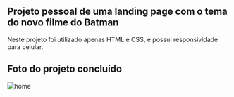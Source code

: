 <h2> Projeto pessoal de uma landing page com o tema do novo filme do Batman</h2>

Neste projeto foi utilizado apenas HTML e CSS, e possui responsividade para celular.

<h2> Foto do projeto concluído</h2>

![home](https://user-images.githubusercontent.com/90399894/156937763-9f2f743f-f19d-4bca-810c-9c4dcd090c43.png)
